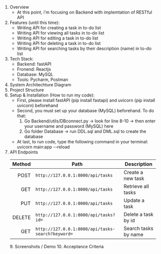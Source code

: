 1. Overview
   - At this point, i'm focusing on Backend with implemtation of RESTful API
2. Features (until this time):
   - Writing API for creating a task in to-do list
   - Writing API for viewing all tasks in to-do list
   - Writing API for editing a task in to-do list
   - Writing API for deleting a task in to-do list
   - Writing API for searching tasks by their description (name) in to-do list
3. Tech Stack:
   - Backend: fastAPI
   - Fronend: Reactjs
   - Database: MySQL
   - Tools: Pycharm, Postman
4. System Architechture Diagram
5. Project Structure
6. Setup & Installation (How to run my code):
   - First, please install fastAPI (pip install fastapi) and uvicorn (pip install uvicorn) beforehand
   - Second, you must set up your database (MySQL) beforehand. To do that:
     1. Go Backend/utils/DBconnect.py -> look for line 8-10 -> then enter your username and password (MySQL) here
     2. Go folder Database -> run DDL.sql and DML.sql to create the database
   - At last, to run code, type the following command in your terminal: uvicorn main:app --reload
7. API Endpoints
   <table>
  <thead>
    <tr>
      <th style="text-align:right">Method</th>
      <th>Path</th>
      <th>Description</th>
    </tr>
  </thead>
  <tbody>
    <tr><td style="text-align:right">POST</td><td><code>http://127.0.0.1:8000/api/tasks</code></td><td>Create a new task</td></tr>
    <tr><td style="text-align:right">GET</td><td><code>http://127.0.0.1:8000/api/tasks</code></td><td>Retrieve all tasks</td></tr>
     <tr><td style="text-align:right">PUT</td><td><code>http://127.0.0.1:8000/api/tasks</code></td><td>Update a task</td></tr>
     <tr><td style="text-align:right">DELETE</td><td><code>http://127.0.0.1:8000/api/tasks?id=</code></td><td>Delete a task by id</td></tr>
     <tr><td style="text-align:right">GET</td><td><code>http://127.0.0.1:8000/api/tasks-search?keyword=</code></td><td>Search tasks by name</td></tr>
  </tbody>
</table>
9. Screenshots / Demo
10. Acceptance Criteria

